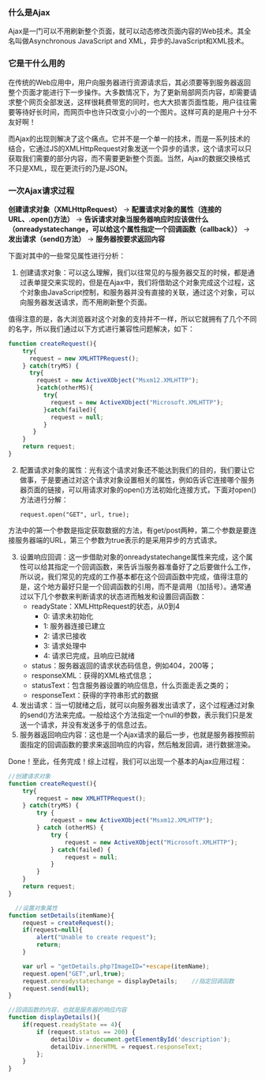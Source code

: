 ### 什么是Ajax
Ajax是一门可以不用刷新整个页面，就可以动态修改页面内容的Web技术。其全名叫做Asynchronous JavaScript and XML，异步的JavaScript和XML技术。

### 它是干什么用的
在传统的Web应用中，用户向服务器进行资源请求后，其必须要等到服务器返回整个页面才能进行下一步操作。大多数情况下，为了更新局部网页内容，却需要请求整个网页全部发送，这样很耗费带宽的同时，也大大损害页面性能，用户往往需要等待好长时间，而网页中也许只改变小小的一个图片。这样可真的是用户十分不友好啊！

而Ajax的出现则解决了这个痛点。它并不是一个单一的技术，而是一系列技术的结合，它通过JS的XMLHttpRequest对象发送一个异步的请求，这个请求可以只获取我们需要的部分内容，而不需要更新整个页面。当然，Ajax的数据交换格式不只是XML，现在更流行的乃是JSON。

### 一次Ajax请求过程
**创建请求对象（XMLHttpRequest）** → **配置请求对象的属性（连接的URL、.open()方法）** → **告诉请求对象当服务器响应时应该做什么（onreadystatechange，可以给这个属性指定一个回调函数（callback））** → **发出请求（send()方法）** → **服务器按要求返回内容**

下面对其中的一些常见属性进行分析：

1. 创建请求对象：可以这么理解，我们以往常见的与服务器交互的时候，都是通过表单提交来实现的，但是在Ajax中，我们将借助这个对象完成这个过程，这个对象由JavaScript控制，和服务器并没有直接的关联，通过这个对象，可以向服务器发送请求，而不用刷新整个页面。

值得注意的是，各大浏览器对这个对象的支持并不一样，所以它就拥有了几个不同的名字，所以我们通过以下方式进行兼容性问题解决，如下：
``` javascript
function createRequest(){
    try{
      request = new XMLHTTPRequest();
    } catch(tryMS) {
      try{
        request = new ActiveXObject("Msxm12.XMLHTTP");
        }catch(otherMS){
          try{
            request = new ActiveXObject("Microsoft.XMLHTTP");
          }catch(failed){
            request = null;
          }
       }
    }
    return request;
}
```
2. 配置请求对象的属性：光有这个请求对象还不能达到我们的目的，我们要让它做事，于是要通过对这个请求对象设置相关的属性，例如告诉它连接哪个服务器页面的链接，可以用请求对象的open()方法初始化连接方式，下面对open()方法进行分解：

   `request.open("GET", url, true);`

方法中的第一个参数是指定获取数据的方法，有get/post两种，第二个参数是要连接服务器端的URL，第三个参数为true表示的是采用异步的方式请求。

3. 设置响应回调：这一步借助对象的onreadystatechange属性来完成，这个属性可以给其指定一个回调函数，来告诉当服务器准备好了之后要做什么工作，所以说，我们常见的完成的工作基本都在这个回调函数中完成，值得注意的是，这个地方最好只是一个回调函数的引用，而不是调用（加括号）。通常通过以下几个参数来判断请求的状态进而触发和设置回调函数：
   - readyState：XMLHttpRequest的状态，从0到4
     - 0: 请求未初始化
     - 1: 服务器连接已建立
     - 2: 请求已接收
     - 3: 请求处理中
     - 4: 请求已完成，且响应已就绪
   - status：服务器返回的请求状态码信息，例如404，200等；
   - responseXML：获得的XML格式信息；
   - statusText：包含服务器设置的响应信息，什么页面走丢之类的；
   - responseText：获得的字符串形式的数据
4. 发出请求：当一切就绪之后，就可以向服务器发出请求了，这个过程通过对象的send()方法来完成。一般给这个方法指定一个null的参数，表示我们只是发送一个请求，并没有发送多于的信息过去。
5. 服务器返回响应内容：这也是一个Ajax请求的最后一步，也就是服务器按照前面指定的回调函数的要求来返回响应的内容，然后触发回调，进行数据渲染。

Done！至此，任务完成！综上过程，我们可以出现一个基本的Ajax应用过程：

``` javascript
//创建请求对象
function createRequest(){
    try{
        request = new XMLHTTPRequest();
    } catch(tryMS) {
        try {
            request = new ActiveXObject("Msxm12.XMLHTTP");
        } catch (otherMS) {
            try {
                request = new ActiveXObject("Microsoft.XMLHTTP");
            } catch(failed) {
                request = null;
            }
        }
    }
    return request;
}

  //设置对象属性
function setDetails(itemName){
    request = createRequest();
    if(request=null){
        alert("Unable to create request");
        return;
    }

    var url = "getDetails.php?ImageID="+escape(itemName);
    request.open("GET",url,true);
    request.onreadystatechange = displayDetails;    //指定回调函数
    request.send(null);
}

//回调函数的内容，也就是服务器的响应内容
function displayDetails(){
    if(request.readyState == 4){
        if (request.status == 200) {
            detailDiv = document.getElementById('description');
            detailDiv.innerHTML = request.responseText;
        };
    }
}
```
